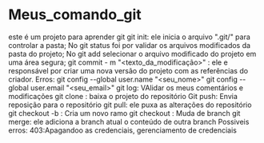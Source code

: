 # Meus_comando_git
este é um projeto para aprender git
git init: ele inicia o arquivo ".git/" para controlar a pasta;
No git status foi por validar os arquivos modificados da pasta do projeto;
No git add selecionar o arquivo modificado do projeto em uma área segura;
git commit - m "<texto_da_modificação>" : ele e responsável por criar uma nova versão do projeto com as referências do criador.
Erros:
git config --global user.name "<seu_nome>"
git config --global user.email "<seu_email>"
git log: VAlidar os meus comentários e modificações
git clone <url> : baixa o projeto do repositório 
Git push: Envia reposição para o repositório 
git pull: ele puxa as alterações do repositório
git checkout -b <nome da branch>: Cria um novo ramo
git checkout <branch>: Muda de branch
git merge: ele adiciona a branch atual o conteúdo de outra branch
Possiveis erros:
403:Apagandoo as credenciais, gerenciamento de credenciais